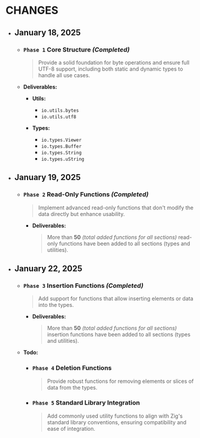 # CHANGES

- ## January 18, 2025  

    - ### `Phase 1` Core Structure _(Completed)_  

        > Provide a solid foundation for byte operations and ensure full UTF-8 support, including both static and dynamic types to handle all use cases.  

    - **Deliverables:**  

        - **Utils:**
          - `io.utils.bytes`  
          - `io.utils.utf8`  

        - **Types:**
          - `io.types.Viewer`  
          - `io.types.Buffer`  
          - `io.types.String`  
          - `io.types.uString`  

- ## January 19, 2025  

    - ### `Phase 2` Read-Only Functions _(Completed)_  

        > Implement advanced read-only functions that don't modify the data directly but enhance usability.  

      - **Deliverables:**  

        > More than **50** _(total added functions for all sections)_ read-only functions have been added to all sections (types and utilities).

- ## January 22, 2025  

    - ### `Phase 3` Insertion Functions _(Completed)_  
        
        > Add support for functions that allow inserting elements or data into the types.  

      - **Deliverables:**  

        > More than **50** _(total added functions for all sections)_ insertion functions have been added to all sections (types and utilities).

    - **Todo:**

        - ### `Phase 4` Deletion Functions
            
            > Provide robust functions for removing elements or slices of data from the types.  


        - ### `Phase 5` Standard Library Integration

            > Add commonly used utility functions to align with Zig's standard library conventions, ensuring compatibility and ease of integration.  

